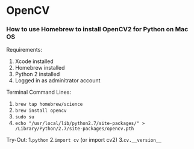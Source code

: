 # OpenCV
### How to use Homebrew to install OpenCV2 for Python on Mac OS

Requirements:
1. Xcode installed
2. Homebrew installed
3. Python 2 installed
4. Logged in as adminitrator account

Terminal Command Lines:
1. ```brew tap homebrew/science```
2. ```brew install opencv```
3. ```sudo su```
4. ```echo "/usr/local/lib/python2.7/site-packages/" > /Library/Python/2.7/site-packages/opencv.pth```

Try-Out:
1.```python```
2.```import cv``` (or import cv2)
3.```cv.__version__```


